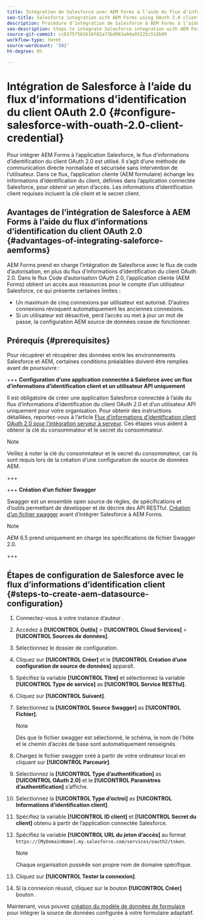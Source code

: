 ```yaml
---
title: Intégration de Salesforce avec AEM Forms à l’aide du flux d’informations d’identification du client OAuth 2.0
seo-title: Salesforce integration with AEM Forms using OAuth 2.0 client credentials flow
description: Procédure d’intégration de Salesforce à AEM Forms à l’aide du flux d’informations d’identification du client OAuth 2.0
seo-description: Steps to integrate Salesforce integration with AEM Forms using OAuth 2.0 client credentials flow
source-git-commit: cc0375f5b5616f82a73bd983a9da95225c51db99
workflow-type: tm+mt
source-wordcount: '502'
ht-degree: 0%

---
```



# Intégration de Salesforce à l’aide du flux d’informations d’identification du client OAuth 2.0  {#configure-salesforce-with-ouath-2.0-client-credential}

Pour intégrer AEM Forms à l’application Salesforce, le flux d’informations d’identification du client OAuth 2.0 est utilisé. Il s’agit d’une méthode de communication directe normalisée et sécurisée sans intervention de l’utilisateur. Dans ce flux, l’application cliente (AEM formulaire) échange les informations d’identification du client, définies dans l’application connectée Salesforce, pour obtenir un jeton d’accès. Les informations d’identification client requises incluent la clé client et le secret client.

## Avantages de l’intégration de Salesforce à AEM Forms à l’aide du flux d’informations d’identification du client OAuth 2.0 {#advantages-of-integrating-saleforce-aemforms}

AEM Forms prend en charge l’intégration de Salesforce avec le flux de code d’autorisation, en plus du flux d’informations d’identification du client OAuth 2.0. Dans le flux Code d’autorisation OAuth 2.0, l’application cliente (AEM Forms) obtient un accès aux ressources pour le compte d’un utilisateur Salesforce, ce qui présente certaines limites :

* Un maximum de cinq connexions par utilisateur est autorisé. D’autres connexions révoquent automatiquement les anciennes connexions.
* Si un utilisateur est désactivé, perd l’accès ou met à jour un mot de passe, la configuration AEM source de données cesse de fonctionner.

## Prérequis {#prerequisites}

Pour récupérer et récupérer des données entre les environnements Salesforce et AEM, certaines conditions préalables doivent être remplies avant de poursuivre :

+++ **Configuration d’une application connectée à Saleforce avec un flux d’informations d’identification client et un utilisateur API uniquement**

Il est obligatoire de créer une application Salesforce connectée à l’aide du flux d’informations d’identification du client OAuth 2.0 et d’un utilisateur API uniquement pour votre organisation. Pour obtenir des instructions détaillées, reportez-vous à l’article [Flux d’informations d’identification client OAuth 2.0 pour l’intégration serveur à serveur](https://help.salesforce.com/s/articleView?id=sf.connected_app_client_credentials_setup.htm&amp;type=5). Ces étapes vous aident à obtenir la clé du consommateur et le secret du consommateur.

>[!NOTE]
>
> Veillez à noter la clé du consommateur et le secret du consommateur, car ils sont requis lors de la création d’une configuration de source de données AEM.

+++

+++ **Création d’un fichier Swagger**

Swagger est un ensemble open source de règles, de spécifications et d’outils permettant de développer et de décrire des API RESTful. [Création d’un fichier swagger](https://experienceleague.adobe.com/docs/experience-manager-learn/cloud-service/forms/integrate-with-salesforce/describe-rest-api.html) avant d’intégrer Salesforce à AEM Forms.

>[!NOTE]
>
> AEM 6.5 prend uniquement en charge les spécifications de fichier Swagger 2.0.

+++

## Étapes de configuration de Salesforce avec le flux d’informations d’identification client {#steps-to-create-aem-datasource-configuration}

1. Connectez-vous à votre instance d’auteur .
1. Accédez à **[!UICONTROL Outils]** > **[!UICONTROL Cloud Services]** > **[!UICONTROL Sources de données]**.
1. Sélectionnez le dossier de configuration.
1. Cliquez sur **[!UICONTROL Créer]** et le **[!UICONTROL Création d’une configuration de source de données]** apparaît.
1. Spécifiez la variable **[!UICONTROL Titre]** et sélectionnez la variable **[!UICONTROL Type de service]** as **[!UICONTROL Service RESTful]**.
1. Cliquez sur **[!UICONTROL Suivant]**.
1. Sélectionnez la **[!UICONTROL Source Swagger]** as **[!UICONTROL Fichier].**
   >[!NOTE]
   >
   > Dès que le fichier swagger est sélectionné, le schéma, le nom de l’hôte et le chemin d’accès de base sont automatiquement renseignés.

1. Chargez le fichier swagger créé à partir de votre ordinateur local en cliquant sur **[!UICONTROL Parcourir]**.
1. Sélectionnez la **[!UICONTROL Type d’authentification]** as **[!UICONTROL OAuth 2.0]** et le **[!UICONTROL Paramètres d’authentification]** s’affiche.
1. Sélectionnez la **[!UICONTROL Type d’octroi]** as **[!UICONTROL Informations d’identification client]**.
1. Spécifiez la variable **[!UICONTROL ID client]** et **[!UICONTROL Secret du client]** obtenu à partir de l’application connectée Salesforce.
1. Spécifiez la variable **[!UICONTROL URL du jeton d’accès]** au format
   `https://[MyDomainName].my.salesforce.com/services/oauth2/token`.

   >[!NOTE]
   >
   > Chaque organisation possède son propre nom de domaine spécifique.

1. Cliquez sur **[!UICONTROL Tester la connexion]**.
1. Si la connexion réussit, cliquez sur le bouton **[!UICONTROL Créer]** bouton .

Maintenant, vous pouvez [création du modèle de données de formulaire](https://experienceleague.adobe.com/docs/experience-manager-65/forms/form-data-model/create-form-data-models.html?lang=en) pour intégrer la source de données configurée à votre formulaire adaptatif.


